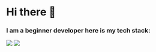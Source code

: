 # Hi there 👋

### I am a beginner developer here is my tech stack:

<img src="https://img.shields.io/badge/Unity-black?style=for-the-badge&logo=Unity&logoColor=white"/>  <img src="https://img.shields.io/badge/dotnet-purple?style=for-the-badge&logo=dotnet&logoColor=white"/>
